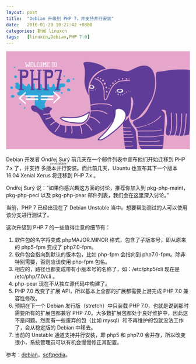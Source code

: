```yaml
---
layout: post
title:	"Debian 升级到 PHP 7，并支持并行安装"
date:	2016-01-20 10:27:42 +0800 
categories:	新闻 linuxcn 
tags:	[linuxcn,Debian,PHP 7.0]
---
```



![](/Asserts/Images/album/201601/20/102729a5e5xvfoto77y66n.png)


Debian 开发者 Ondřej Surý 前几天在一个邮件列表中宣布他们开始迁移到 PHP 7.x 了，并支持<ruby> 多版本并行安装 <rp>  （ </rp> <rt>  co-installable </rt> <rp>  ） </rp></ruby>。而此前几天，Ubuntu 也宣布其下一个版本 16.04 Xenial Xerus 将迁移到 PHP 7.x 。


Ondřej Surý 说：“如果你感兴趣这方面的讨论，推荐你加入到 pkg-php-maint， pkg-php-pecl 以及 pkg-php-pear 邮件列表，我们会在这里深入讨论。”


当前，PHP 7 已经出现在了 Debian Unstable 当中。想要帮助测试的人可以使用该分支进行测试了。


这次升级到 PHP 7 的一些值得注意的细节有：


1. 软件包的名字将变成 phpMAJOR.MINOR 格式，包含了子版本号，即从原来的 php5-fpm 变成了 php7.0-fpm。
2. 软件包会指向到默认的版本包，比如 php-fpm 会指向到 php7.0-fpm。除非特别需要，否则应该使用 php-fpm 包名。
3. 相应的，路径也都变成带有小版本号的名称了，如：/etc/php5/cli 现在是 /etc/php/7.0/cli 。
4. php-pear 现在不从独立源代码中构建了。
5. PHP 7.0 改变了扩展 API，所以基本上全部的扩展都需要上游完成 PHP 7.0 兼容性修改。
6. 预期在下一个 Debian 发行版（stretch）中只装载 PHP 7.0，也就是说到那时需要所有的扩展包都兼容 PHP 7.0。大多数扩展包都处于良好维护中，因此这不是问题。然而有一些废弃的包（比如 mysql）和不再维护的包就没法工作了，会从稳定版的 Debian 中移去。
7. 当前的 Unstable 通道支持并行安装，即 php5 和 php7.0 会并存，所以改变很小，系统管理员可以有机会慢慢修正其配置。


参考：[debian](https://lists.debian.org/debian-devel-announce/2016/01/msg00002.html)，[softpedia](http://news.softpedia.com/news/debian-is-moving-to-php-7-and-so-are-numerous-other-linux-distributions-498951.shtml)。
